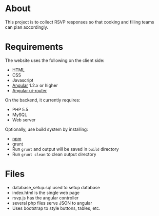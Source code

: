 # About

  This project is to collect RSVP responses so that cooking and filling teams
  can plan accordingly.

# Requirements

  The website uses the following on the client side:

  * HTML
  * CSS
  * Javascript
  * [Angular](https://angularjs.org/) 1.2.x or higher
  * [Angular ui-router](https://github.com/angular-ui/ui-router/wiki)

  On the backend, it currently requires:

  * PHP 5.5
  * MySQL
  * Web server

  Optionally, use build system by installing:
  * [npm](https://docs.npmjs.com/getting-started/installing-node)
  * [grunt](http://gruntjs.com/getting-started#working-with-an-existing-grunt-project)
  * Run `grunt` and output will be saved in `build` directory
  * Run `grunt clean` to clean output directory

# Files

  * database_setup.sql used to setup database
  * index.html is the single web page
  * rsvp.js has the angular controller
  * several php files serve JSON to angular
  * Uses bootstrap to style buttons, tables, etc.
